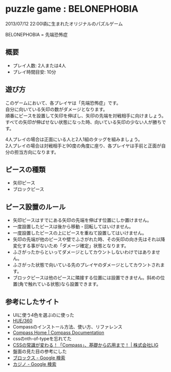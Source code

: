 # puzzle game : BELONEPHOBIA
2013/07/12 22:00頃に生まれたオリジナルのパズルゲーム

BELONEPHOBIA = 先端恐怖症

## 概要
* プレイ人数: 2人または4人
* プレイ時間目安: 10分

## 遊び方
このゲームにおいて、各プレイヤは「先端恐怖症」です。  
自分に向いている矢印の数がダメージとなります。  
順番にピースを設置して矢印を伸ばし、矢印の先端を対戦相手に向けましょう。  
すべての矢印が伸ばせない状態になった時、向いている矢印の少ない人が勝ちです。

4人プレイの場合は正面にいる人と2人1組のタッグを組みましょう。  
2人プレイの場合は対戦相手と90度の角度に座り、各プレイヤは手前と正面が自分の担当方向になります。

## ピースの種類
* 矢印ピース
* ブロックピース

## ピース設置のルール
* 矢印ピースはすでにある矢印の先端を伸ばす位置にしか置けません。
* 一度設置したピースは後から移動・回転してはいけません。
* 一度設置したピースの上にピースを重ねて設置してはいけません。
* 矢印の先端が他のピースや壁でふさがれた時、その矢印の向き先はそれ以降変化する事がないため「ダメージ確定」状態となります。
 * ふさがったからといってダメージとしてカウントしないわけではありません。
 * ふさがった状態で向いている先のプレイヤのダメージとしてカウントされます。
* ブロックピースは他のピースに隣接する位置には設置できません。斜めの位置(角で触れている状態)なら設置できます。

## 参考にしたサイト
* UIに使う4色を選ぶのに使った 
 * [HUE/360](http://hue360.herokuapp.com/)
* Compassのインストール方法、使い方、リファレンス
 * [Compass Home | Compass Documentation](http://compass-style.org/)
* cssのnth-of-typeを忘れてた
 * [CSSの常識が変わる！「Compass」、基礎から応用まで！ | 株式会社LIG](http://liginc.co.jp/designer/archives/11623)
* 盤面の見た目の参考にした
 * [ブロックス - Google 検索](https://www.google.co.jp/search?&q=%E3%83%96%E3%83%AD%E3%83%83%E3%82%AF%E3%82%B9&tbm=isch)
 * [カジノ - Google 検索](https://www.google.co.jp/search?&q=%E3%82%AB%E3%82%B8%E3%83%8E&tbm=isch)
